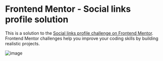 # Frontend Mentor - Social links profile solution

This is a solution to the [Social links profile challenge on Frontend Mentor](https://www.frontendmentor.io/challenges/social-links-profile-UG32l9m6dQ). Frontend Mentor challenges help you improve your coding skills by building realistic projects.

![image](https://github.com/jolexDev/front-end.mentor.social/assets/166857916/4979879b-07ba-43e4-bd42-6cc94e341f06)


